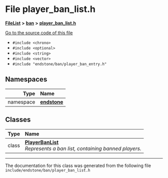 

# File player\_ban\_list.h



[**FileList**](files.md) **>** [**ban**](dir_f1b1f2e9abb31749ef58cd98f22bcd78.md) **>** [**player\_ban\_list.h**](player__ban__list_8h.md)

[Go to the source code of this file](player__ban__list_8h_source.md)



* `#include <chrono>`
* `#include <optional>`
* `#include <string>`
* `#include <vector>`
* `#include "endstone/ban/player_ban_entry.h"`













## Namespaces

| Type | Name |
| ---: | :--- |
| namespace | [**endstone**](namespaceendstone.md) <br> |


## Classes

| Type | Name |
| ---: | :--- |
| class | [**PlayerBanList**](classendstone_1_1PlayerBanList.md) <br>_Represents a ban list, containing banned players._  |



















































------------------------------
The documentation for this class was generated from the following file `include/endstone/ban/player_ban_list.h`

